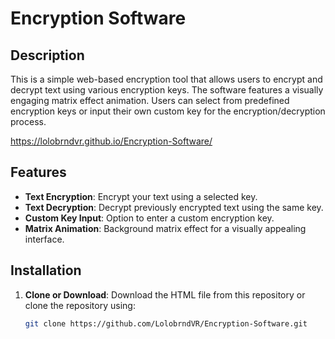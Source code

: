 # Encryption Software

## Description

This is a simple web-based encryption tool that allows users to encrypt and decrypt text using various encryption keys. The software features a visually engaging matrix effect animation. Users can select from predefined encryption keys or input their own custom key for the encryption/decryption process.

https://lolobrndvr.github.io/Encryption-Software/

## Features

- **Text Encryption**: Encrypt your text using a selected key.
- **Text Decryption**: Decrypt previously encrypted text using the same key.
- **Custom Key Input**: Option to enter a custom encryption key.
- **Matrix Animation**: Background matrix effect for a visually appealing interface.

## Installation

1. **Clone or Download**: Download the HTML file from this repository or clone the repository using:
   ```bash
   git clone https://github.com/LolobrndVR/Encryption-Software.git
